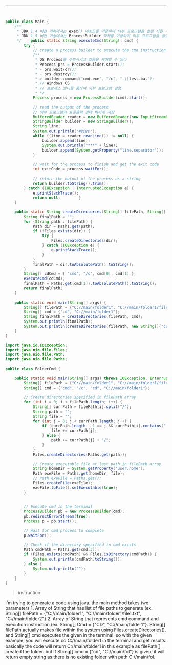 ----
```java


public class Main {  
    /**  
     * JDK 1.4 버전 이하에서는 exec() 메소드를 이용하여 외부 프로그램을 실행 시킬 수 있고  
     * JDK 1.5 버전 이상에서는 ProcessBuilder 객체를 이용하여 외부 프로그램을 실행 시킬 수 있다. 
     */    public static String executeCmd(String[] cmd) {  
        try {  
            // create a process builder to execute the cmd instruction  
            /**  
             * OS Process를 수행시키고 흐름을 제어할 수 있다  
             * Process prs = ProcessBuilder.start();  
             * - prs.waitFor();             
             * - prs.destroy();             
             * > builder.command("cmd.exe", "/c", ".\\test.bat"); 
             * // Windows OS                        
             * // 프로세스 빌더를 통하여 외부 프로그램 실행  
             * */ 
            Process process = new ProcessBuilder(cmd).start();  
  
            // read the output of the process  
            // 외부 프로그램의 표준출력 상태 버퍼에 저장  
            BufferedReader reader = new BufferedReader(new InputStreamReader(process.getInputStream()));  
            StringBuilder builder = new StringBuilder();  
            String line;  
            System.out.println("#@@@@");  
            while ((line = reader.readLine()) != null) {  
                builder.append(line);  
                System.out.println("***" + line);  
                builder.append(System.getProperty("line.separator"));  
            }  
  
            // wait for the process to finish and get the exit code  
            int exitCode = process.waitFor();  
  
            // return the output of the process as a string  
            return builder.toString().trim();  
        } catch (IOException | InterruptedException e) {  
            e.printStackTrace();  
            return null;        }  
    }  
  
    public static String createDirectories(String[] filePath, String[] cmd) {  
        String finalPath = "";  
        for (String path : filePath) {  
            Path dir = Paths.get(path);  
            if (!Files.exists(dir)) {  
                try {  
                    Files.createDirectories(dir);  
                } catch (IOException e) {  
                    e.printStackTrace();  
                }  
            }  
            finalPath = dir.toAbsolutePath().toString();  
        }  
        String[] cdCmd = { "cmd", "/c", cmd[0], cmd[1] };  
        executeCmd(cdCmd);  
        finalPath = Paths.get(cmd[1]).toAbsolutePath().toString();  
        return finalPath;  
    }  
  
    public static void main(String[] args) {  
        String[] filePath = {"C://main/folder1", "C://main/folder1/file1.txt", "C://main/folder2"};  
        String[] cmd = {"cd", "C://main/folder1"};  
        String finalPath = createDirectories(filePath, cmd);  
        System.out.println(finalPath);  
        System.out.println(createDirectories(filePath, new String[]{"cd", "C://mai"}));  
    }  
}

```

```java
import java.io.IOException;  
import java.nio.file.Files;  
import java.nio.file.Path;  
import java.nio.file.Paths;  
  
public class FolderCmd {  
  
    public static void main(String[] args) throws IOException, InterruptedException {  
        String[] filePath = {"C://main/folder1", "C://main/folder1/file1.txt"};  
        String[] cmd = {"cmd", "/c", "cd", "C://main/folder1"};  
  
        // Create directories specified in filePath array  
        for (int i = 0; i < filePath.length; i++) {  
            String[] currPath = filePath[i].split("/");  
            String path = "";  
            String file = "";  
            for (int j = 0; j < currPath.length; j++) {  
                if (currPath.length - 1 == j && currPath[i].contains(".")) {  
                    file += currPath[j];  
                } else {  
                    path += currPath[j] + "/";  
                }  
            }  
            Files.createDirectories(Paths.get(path));  
  
            // Create executable file at last path in filePath array  
            String homeDir = System.getProperty("user.home");  
            Path exeFile = Paths.get(homeDir, file);  
            // Path exeFile = Paths.get();  
            Files.createFile(exeFile);  
            exeFile.toFile().setExecutable(true);  
        }  
  
  
        // Execute cmd in the terminal  
        ProcessBuilder pb = new ProcessBuilder(cmd);  
        pb.redirectErrorStream(true);  
        Process p = pb.start();  
  
        // Wait for cmd process to complete  
        p.waitFor();  
  
        // Check if the directory specified in cmd exists  
        Path cmdPath = Paths.get(cmd[3]);  
        if (Files.exists(cmdPath) && Files.isDirectory(cmdPath)) {  
            System.out.println(cmdPath.toString());  
        } else {  
            System.out.println("");  
        }  
    }  
}
```


> instruction 

i'm trying to generate a code using java. the main method takes two parameters 1. Array of String that has list of file paths to generate (ex. String[] filePath = {"C://main/folder1", "C://main/folder1/file1.txt", "C://main/folder2"} 2. Array of String that represents cmd command and execution instruction (ex. String[] Cmd = {"CD", "C://main/folder1"}. String[] filePath actually makes file within the system using Files.createDirectories(), and String[] cmd executes the given in the terminal. so with the given example, you will execute cd C://main/folder1 in the terminal and get results. basically the code will return C://main/folder1 in this example as filePath[] created the folder. but if String[] cmd = {"cd", "C://main/fol"} is given, it will return empty string as there is no existing folder with path C://main/fol.